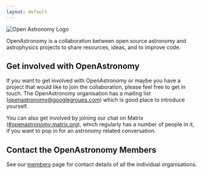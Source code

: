 ```yaml
---
layout: default
---
```


<img class="large-logo" src="{{ '/img/logo/logoOA_svg.png' | prepend: site.baseurl }}" alt="Open Astronomy Logo">

OpenAstronomy is a collaboration between open source astronomy and astrophysics
projects to share resources, ideas, and to improve code.


## Get involved with OpenAstronomy

If you want to get involved with OpenAstronomy or maybe you have a project that
would like to join the collaboration, please feel free to get in touch. The
OpenAstronomy organisation has a mailing list (<a
href="mailto:openastronomy@googlegroups.com">openastronomy@googlegroups.com</a>)
which is good place to introduce yourself.

You can also get involved by joining our chat on Matrix
([#openastronomy:matrix.org](https://openastronomy.element.io/#/room/#openastronomy:openastronomy.org)),
 which regularly has a number of people in it, if you want to pop in for an astronomy related conversation.

## Contact the OpenAstronomy Members

See our [members](/members/) page for contact details of all the individual organisations.

